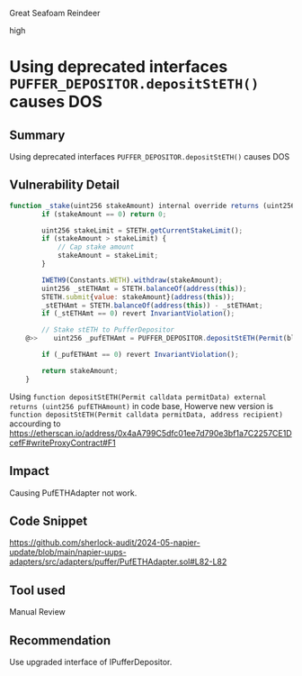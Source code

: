 Great Seafoam Reindeer

high

# Using  deprecated interfaces `PUFFER_DEPOSITOR.depositStETH()` causes DOS


## Summary

Using  deprecated interfaces `PUFFER_DEPOSITOR.depositStETH()` causes DOS
## Vulnerability Detail
```javascript
function _stake(uint256 stakeAmount) internal override returns (uint256) {
        if (stakeAmount == 0) return 0;

        uint256 stakeLimit = STETH.getCurrentStakeLimit();
        if (stakeAmount > stakeLimit) {
            // Cap stake amount
            stakeAmount = stakeLimit;
        }

        IWETH9(Constants.WETH).withdraw(stakeAmount);
        uint256 _stETHAmt = STETH.balanceOf(address(this));
        STETH.submit{value: stakeAmount}(address(this));
        _stETHAmt = STETH.balanceOf(address(this)) - _stETHAmt;
        if (_stETHAmt == 0) revert InvariantViolation();

        // Stake stETH to PufferDepositor
    @>>    uint256 _pufETHAmt = PUFFER_DEPOSITOR.depositStETH(Permit(block.timestamp, _stETHAmt, 0, 0, 0));

        if (_pufETHAmt == 0) revert InvariantViolation();

        return stakeAmount;
    }
```
Using `function depositStETH(Permit calldata permitData) external returns (uint256 pufETHAmount)` in code base, Howerve new version is `function depositStETH(Permit calldata permitData, address recipient)` accourding to
https://etherscan.io/address/0x4aA799C5dfc01ee7d790e3bf1a7C2257CE1DcefF#writeProxyContract#F1

## Impact
Causing PufETHAdapter not work.
## Code Snippet
https://github.com/sherlock-audit/2024-05-napier-update/blob/main/napier-uups-adapters/src/adapters/puffer/PufETHAdapter.sol#L82-L82
## Tool used

Manual Review

## Recommendation
Use upgraded  interface of IPufferDepositor. 
